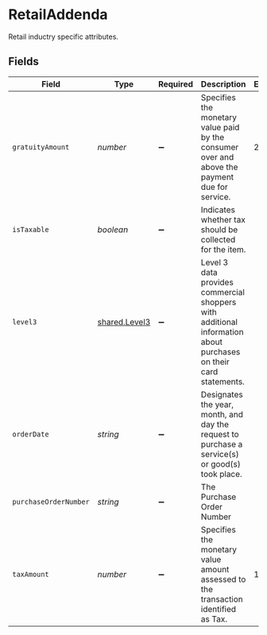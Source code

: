# RetailAddenda

Retail inductry specific attributes.


## Fields

| Field                                                                                                           | Type                                                                                                            | Required                                                                                                        | Description                                                                                                     | Example                                                                                                         |
| --------------------------------------------------------------------------------------------------------------- | --------------------------------------------------------------------------------------------------------------- | --------------------------------------------------------------------------------------------------------------- | --------------------------------------------------------------------------------------------------------------- | --------------------------------------------------------------------------------------------------------------- |
| `gratuityAmount`                                                                                                | *number*                                                                                                        | :heavy_minus_sign:                                                                                              | Specifies the monetary value paid by the consumer over and above the payment due for service.                   | 234                                                                                                             |
| `isTaxable`                                                                                                     | *boolean*                                                                                                       | :heavy_minus_sign:                                                                                              | Indicates whether tax should be collected for the item.                                                         |                                                                                                                 |
| `level3`                                                                                                        | [shared.Level3](../../models/shared/level3.md)                                                                  | :heavy_minus_sign:                                                                                              | Level 3 data provides commercial shoppers with additional information about purchases on their card statements. |                                                                                                                 |
| `orderDate`                                                                                                     | *string*                                                                                                        | :heavy_minus_sign:                                                                                              | Designates the year, month, and day the request to purchase a service(s) or good(s) took place.                 |                                                                                                                 |
| `purchaseOrderNumber`                                                                                           | *string*                                                                                                        | :heavy_minus_sign:                                                                                              | The Purchase Order Number                                                                                       |                                                                                                                 |
| `taxAmount`                                                                                                     | *number*                                                                                                        | :heavy_minus_sign:                                                                                              | Specifies the monetary value amount assessed to the transaction identified as Tax.                              | 1234                                                                                                            |